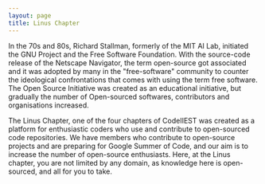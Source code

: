 ```yaml
---
layout: page
title: Linus Chapter
---
```



In the 70s and 80s, Richard Stallman, formerly of the MIT AI Lab, initiated the GNU Project and the Free Software Foundation. With the source-code release of the Netscape Navigator, the term open-source got associated and it was adopted by many in the "free-software" community to counter the ideological confrontations that comes with using the term free software. The Open Source Initiative was created as an educational initiative, but gradually the number of Open-sourced softwares, contributors and organisations increased.

The Linus Chapter, one of the four chapters of CodeIIEST was created as a platform for enthusiastic coders who use and contribute to open-sourced code repositories. We have members who contribute to open-source projects and are preparing for Google Summer of Code, and our aim is to increase the number of open-source enthusiasts. Here, at the Linus chapter, you are not limited by any domain, as knowledge here is open-sourced, and all for you to take.
